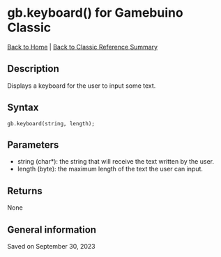 
# gb.keyboard() for Gamebuino Classic

[Back to Home](./../../../README.MD) | [Back to Classic Reference Summary](./README.MD)

## Description

Displays a keyboard for the user to input some text.

## Syntax

```
gb.keyboard(string, length);
```

## Parameters

- string (char*): the string that will receive the text written by the user.
- length (byte): the maximum length of the text the user can input.

## Returns

None

## General information

Saved on September 30, 2023
